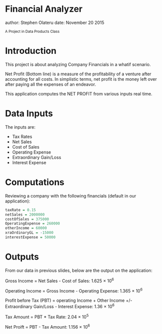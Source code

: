 Financial Analyzer
========================================================
author: Stephen Olateru
date: November 20 2015

<small>
A Project in Data Products Class
</small>

Introduction
========================================================

This project is about analyzing Company Financials in a whatif scenario. 

Net Profit (Bottom line) is a measure of the profitability of a venture after accounting for all costs. In simplistic terms, net profit is the money left over after paying all the expenses of an endeavor.

This application computes the NET PROFIT from various inputs real time.



Data Inputs
========================================================
The inputs are:
- Tax Rates
- Net Sales
- Cost of Sales
- Operating Expense
- Extraordinary Gain/Loss
- Interest Expense


Computations
========================================================
Reviewing a company with the following financials (default in our application):


```r
taxRate = 0.15
netSales = 2000000
costOfSales = 375000
OperatingExpense = 260000
otherIncome = 60000
xraOrdinaryGL = -15000
interestExpense = 50000
```


Outputs
========================================================
From our data in previous slides, below are the output on the application:




Gross Income = Net Sales - Cost of Sales: 
1.625 &times; 10<sup>6</sup>

Operating Income = Gross Income - Operating Expense: 1.365 &times; 10<sup>6</sup>

Profit before Tax (PBT) = operating Income + Other Income +/- Extraordinary Gain/Loss - Interest Expense: 1.36 &times; 10<sup>6</sup>

Tax Amount = PBT * Tax Rate: 2.04 &times; 10<sup>5</sup>

Net Proift = PBT - Tax Amount: 1.156 &times; 10<sup>6</sup>

